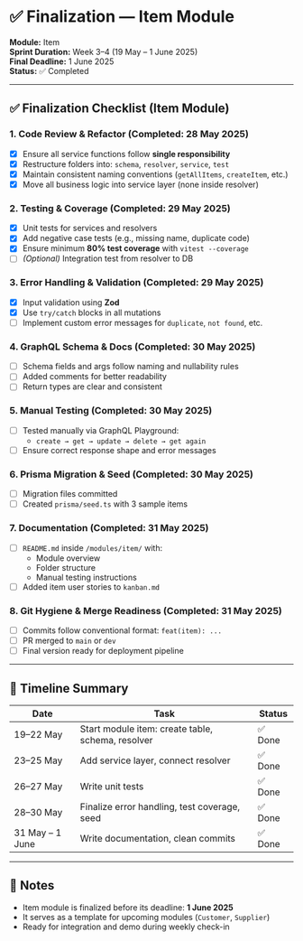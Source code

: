 # ✅ Finalization — Item Module

**Module:** Item  
**Sprint Duration:** Week 3–4 (19 May – 1 June 2025)  
**Final Deadline:** 1 June 2025  
**Status:** ✅ Completed

---

## ✅ Finalization Checklist (Item Module)

### 1. Code Review & Refactor (Completed: 28 May 2025)

- [x] Ensure all service functions follow **single responsibility**
- [x] Restructure folders into: `schema`, `resolver`, `service`, `test`
- [x] Maintain consistent naming conventions (`getAllItems`, `createItem`, etc.)
- [x] Move all business logic into service layer (none inside resolver)

### 2. Testing & Coverage (Completed: 29 May 2025)

- [x] Unit tests for services and resolvers
- [x] Add negative case tests (e.g., missing name, duplicate code)
- [x] Ensure minimum **80% test coverage** with `vitest --coverage`
- [ ] _(Optional)_ Integration test from resolver to DB

### 3. Error Handling & Validation (Completed: 29 May 2025)

- [x] Input validation using **Zod**
- [x] Use `try/catch` blocks in all mutations
- [ ] Implement custom error messages for `duplicate`, `not found`, etc.

### 4. GraphQL Schema & Docs (Completed: 30 May 2025)

- [ ] Schema fields and args follow naming and nullability rules
- [ ] Added comments for better readability
- [ ] Return types are clear and consistent

### 5. Manual Testing (Completed: 30 May 2025)

- [ ] Tested manually via GraphQL Playground:
  - `create → get → update → delete → get again`
- [ ] Ensure correct response shape and error messages

### 6. Prisma Migration & Seed (Completed: 30 May 2025)

- [ ] Migration files committed
- [ ] Created `prisma/seed.ts` with 3 sample items

### 7. Documentation (Completed: 31 May 2025)

- [ ] `README.md` inside `/modules/item/` with:
  - Module overview
  - Folder structure
  - Manual testing instructions
- [ ] Added item user stories to `kanban.md`

### 8. Git Hygiene & Merge Readiness (Completed: 31 May 2025)

- [ ] Commits follow conventional format: `feat(item): ...`
- [ ] PR merged to `main` or `dev`
- [ ] Final version ready for deployment pipeline

---

## 📌 Timeline Summary

| Date            | Task                                              | Status  |
| --------------- | ------------------------------------------------- | ------- |
| 19–22 May       | Start module item: create table, schema, resolver | ✅ Done |
| 23–25 May       | Add service layer, connect resolver               | ✅ Done |
| 26–27 May       | Write unit tests                                  | ✅ Done |
| 28–30 May       | Finalize error handling, test coverage, seed      | ✅ Done |
| 31 May – 1 June | Write documentation, clean commits                | ✅ Done |

---

## 📎 Notes

- Item module is finalized before its deadline: **1 June 2025**
- It serves as a template for upcoming modules (`Customer`, `Supplier`)
- Ready for integration and demo during weekly check-in
